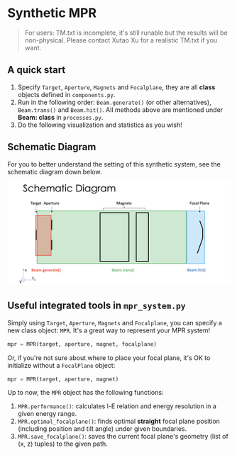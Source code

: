 # Synthetic MPR

> For users: TM.txt is incomplete, it's still runable but the results will be non-physical. Please contact Xutao Xu for a realistic TM.txt if you want.

## A quick start

1. Specify `Target`, `Aperture`, `Magnets` and `Focalplane`, they are all **class** objects defined in `components.py`.
2. Run in the following order: `Beam.generate()` (or other alternatives), `Beam.trans()` and `Beam.hit()`. All methods above are mentioned under **Beam: class** in `processes.py`.
3. Do the following visualization and statistics as you wish!

## Schematic Diagram

For you to better understand the setting of this synthetic system, see the schematic diagram down below.

![4 components and 3 processes, that's all you could expect!](./readme_imgs/Diagram.png)

## Useful integrated tools in `mpr_system.py`

Simply using `Target`, `Aperture`, `Magnets` and `Focalplane`, you can specify a new class object: `MPR`. It's a great way to represent your MPR system!

```python
mpr = MPR(target, aperture, magnet, focalplane)
```

Or, if you're not sure about where to place your focal plane, it's OK to initialize without a `FocalPlane` object:

```python
mpr = MPR(target, aperture, magnet)
```

Up to now, the `MPR` object has the following functions:

1. `MPR.performance()`: calculates l-E relation and energy resolution in a given energy range.
2. `MPR.optimal_focalplane()`: finds optimal **straight** focal plane position (including position and tilt angle) under given boundaries.
3. `MPR.save_focalplane()`: saves the current focal plane's geometry (list of (x, z) tuples) to the given path.
